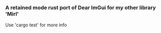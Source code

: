 ### A retained mode rust port of Dear ImGui for my other library 'Mirl'

Use 'cargo test' for more info
